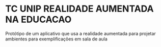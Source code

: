 # TC UNIP REALIDADE AUMENTADA NA EDUCACAO
Protótipo de um aplicativo que usa a realidade aumentada para projetar ambientes para exemplificações em sala de aula
